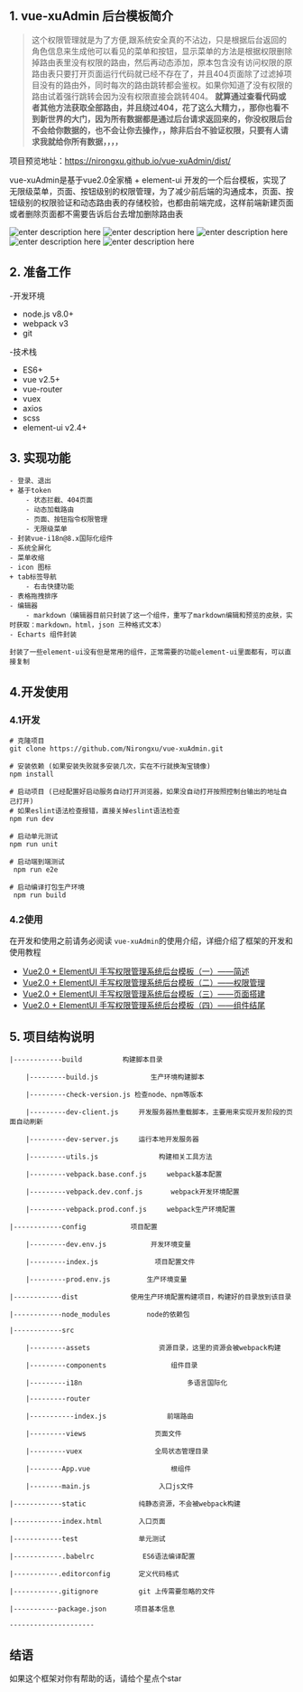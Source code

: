 ## 1. vue-xuAdmin 后台模板简介
> 这个权限管理就是为了方便,跟系统安全真的不沾边，只是根据后台返回的角色信息来生成他可以看见的菜单和按钮，显示菜单的方法是根据权限删除掉路由表里没有权限的路由，然后再动态添加，原本包含没有访问权限的原路由表只要打开页面运行代码就已经不存在了，并且404页面除了过滤掉项目没有的路由外，同时每次的路由跳转都会鉴权。如果你知道了没有权限的路由试着强行跳转会因为没有权限直接会跳转404。
**就算通过查看代码或者其他方法获取全部路由，并且绕过404，花了这么大精力，，那你也看不到新世界的大门，因为所有数据都是通过后台请求返回来的，你没权限后台不会给你数据的，也不会让你去操作，，除非后台不验证权限，只要有人请求我就给你所有数据，，，，**

项目预览地址：https://nirongxu.github.io/vue-xuAdmin/dist/

vue-xuAdmin是基于vue2.0全家桶 + element-ui 开发的一个后台模板，实现了无限级菜单，页面、按钮级别的权限管理，为了减少前后端的沟通成本，页面、按钮级别的权限验证和动态路由表的存储校验，也都由前端完成，这样前端新建页面或者删除页面都不需要告诉后台去增加删除路由表

![enter description here](https://i.loli.net/2018/12/12/5c102baf4f986.jpg)
![enter description here](https://i.loli.net/2018/12/12/5c10a2f90e38a.jpg)
![enter description here](https://i.loli.net/2018/12/16/5c153f4998458.jpg)
![enter description here](https://i.loli.net/2018/12/16/5c153fe516daf.jpg)
![enter description here](https://i.loli.net/2018/12/12/5c102c115c130.jpg)
## 2. 准备工作
-开发环境
- node.js v8.0+
- webpack v3
- git

-技术栈
- ES6+
- vue v2.5+
- vue-router
- vuex
- axios
- scss
- element-ui v2.4+

## 3. 实现功能
```
- 登录、退出
+ 基于token
	- 状态拦截、404页面
	- 动态加载路由
	- 页面、按钮指令权限管理
	- 无限级菜单
- 封装vue-i18n@8.x国际化组件
- 系统全屏化
- 菜单收缩
- icon 图标
+ tab标签导航
	- 右击快捷功能
- 表格拖拽排序
- 编辑器
	- markdown（编辑器目前只封装了这一个组件，重写了markdown编辑和预览的皮肤，实时获取：markdown，html，json 三种格式文本）
- Echarts 组件封装

封装了一些element-ui没有但是常用的组件，正常需要的功能element-ui里面都有，可以直接复制

```
## 4.开发使用
### 4.1开发
```
# 克隆项目
git clone https://github.com/Nirongxu/vue-xuAdmin.git

# 安装依赖 (如果安装失败就多安装几次，实在不行就换淘宝镜像)
npm install

# 启动项目 (已经配置好启动服务自动打开浏览器，如果没自动打开按照控制台输出的地址自己打开)
# 如果eslint语法检查报错，直接关掉eslint语法检查
npm run dev

# 启动单元测试
npm run unit

# 启动端到端测试
 npm run e2e

# 启动编译打包生产环境
 npm run build
```

### 4.2使用
在开发和使用之前请务必阅读 `vue-xuAdmin`的使用介绍，详细介绍了框架的开发和使用教程
- [Vue2.0 + ElementUI 手写权限管理系统后台模板（一）——简述](https://juejin.im/post/5c15332be51d4513ea6ed291)
- [Vue2.0 + ElementUI 手写权限管理系统后台模板（二）——权限管理](https://juejin.im/post/5c1552a65188250850604bb0)
- [Vue2.0 + ElementUI 手写权限管理系统后台模板（三）——页面搭建](https://juejin.im/post/5c156ae16fb9a049e660250c)
- [Vue2.0 + ElementUI 手写权限管理系统后台模板（四）——组件结尾](https://juejin.im/post/5c1605e76fb9a049b41c5cb0)

## 5. 项目结构说明
```
|------------build          构建脚本目录

    |---------build.js             生产环境构建脚本

    |---------check-version.js 检查node、npm等版本

    |---------dev-client.js     开发服务器热重载脚本，主要用来实现开发阶段的页面自动刷新

    |---------dev-server.js     运行本地开发服务器

    |---------utils.js               构建相关工具方法

    |---------vebpack.base.conf.js     webpack基本配置

    |---------vebpack.dev.conf.js       webpack开发环境配置

    |---------vebpack.prod.conf.js     webpack生产环境配置   

|------------config           项目配置

    |---------dev.env.js           开发环境变量

    |---------index.js              项目配置文件

    |---------prod.env.js         生产环境变量

|------------dist             使用生产环境配置构建项目，构建好的目录放到该目录

|------------node_modules         node的依赖包

|------------src

    |---------assets                 资源目录，这里的资源会被webpack构建

    |---------components        		组件目录

    |---------i18n					        多语言国际化

    |---------router

    |-----------index.js               前端路由

    |---------views					页面文件

    |---------vuex					全局状态管理目录

    |--------App.vue                	根组件

    |--------main.js                 入口js文件

|------------static             纯静态资源，不会被webpack构建

|------------index.html         入口页面

|------------test        		单元测试

|------------.babelrc            ES6语法编译配置

|-----------.editorconfig      	定义代码格式

|-----------.gitignore         	git 上传需要忽略的文件

|-----------package.json       项目基本信息

---------------------
```
## 结语
如果这个框架对你有帮助的话，请给个星点个star
